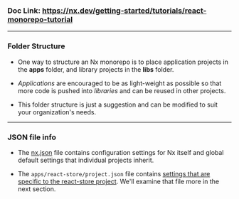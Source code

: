 ### Doc Link: https://nx.dev/getting-started/tutorials/react-monorepo-tutorial

---

### Folder Structure

- One way to structure an Nx monorepo is to place application projects in the **apps** folder, and library projects in the **libs** folder.

- _Applications_ are encouraged to be as light-weight as possible so that more code is pushed into _libraries_ and can be reused in other projects.

- This folder structure is just a suggestion and can be modified to suit your organization's needs.

---

### JSON file info

- The [nx.json](https://nx.dev/reference/nx-json) file contains configuration settings for Nx itself and global default settings that individual projects inherit.

- The `apps/react-store/project.json` file contains [settings that are specific to the react-store project](https://nx.dev/reference/project-configuration). We'll examine that file more in the next section.
